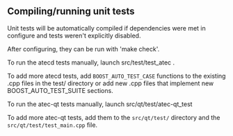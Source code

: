 Compiling/running unit tests
------------------------------------

Unit tests will be automatically compiled if dependencies were met in configure
and tests weren't explicitly disabled.

After configuring, they can be run with 'make check'.

To run the atecd tests manually, launch src/test/test_atec .

To add more atecd tests, add `BOOST_AUTO_TEST_CASE` functions to the existing
.cpp files in the test/ directory or add new .cpp files that
implement new BOOST_AUTO_TEST_SUITE sections.

To run the atec-qt tests manually, launch src/qt/test/atec-qt_test

To add more atec-qt tests, add them to the `src/qt/test/` directory and
the `src/qt/test/test_main.cpp` file.
